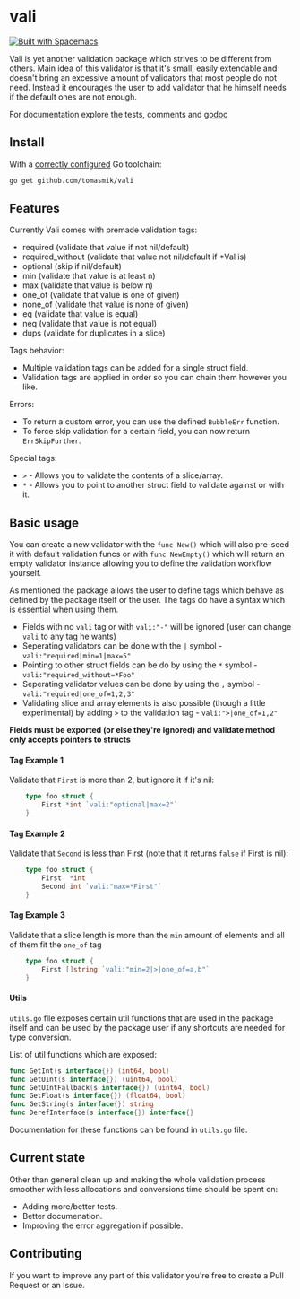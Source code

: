 # vali
[![Built with Spacemacs](https://cdn.rawgit.com/syl20bnr/spacemacs/442d025779da2f62fc86c2082703697714db6514/assets/spacemacs-badge.svg)](http://spacemacs.org)

Vali is yet another validation package which strives to be different from others.
Main idea of this validator is that it's small, easily extendable and doesn't bring
an excessive amount of validators that most people do not need. Instead it
encourages the user to add validator that he himself needs if the default ones are not enough.

For documentation explore the tests, comments and [godoc](https://pkg.go.dev/github.com/tomasmik/vali?tab=doc)

## Install

With a [correctly configured](https://golang.org/doc/install#testing) Go toolchain:

```sh
go get github.com/tomasmik/vali
```

## Features

Currently Vali comes with premade validation tags:
* required (validate that value if not nil/default)
* required_without (validate that value not nil/default if *Val is)
* optional (skip if nil/default)
* min (validate that value is at least n)
* max (validate that value is below n)
* one_of (validate that value is one of given)
* none_of (validate that value is none of given)
* eq (validate that value is equal)
* neq (validate that value is not equal)
* dups (validate for duplicates in a slice)

Tags behavior:
* Multiple validation tags can be added for a single struct field.
* Validation tags are applied in order so you can chain them however you like.

Errors:
* To return a custom error, you can use the defined `BubbleErr` function.
* To force skip validation for a certain field, you can now return `ErrSkipFurther`.

Special tags:
* `>` - Allows you to validate the contents of a slice/array.
* `*` - Allows you to point to another struct field to validate against or with it.

## Basic usage

You can create a new validator with the `func New()` which will also pre-seed it with default
validation funcs or with `func NewEmpty()` which will return an empty validator instance
allowing you to define the validation workflow yourself.

As mentioned the package allows the user to define tags which
behave as defined by the package itself or the user.
The tags do have a syntax which is essential when using them.

* Fields with no `vali` tag or with `vali:"-"` will be ignored (user can change `vali` to any tag he wants)
* Seperating validators can be done with the `|` symbol - `vali:"required|min=1|max=5"`
* Pointing to other struct fields can be do by using the `*` symbol - `vali:"required_without=*Foo"`
* Seperating validator values can be done by using the `,` symbol - `vali:"required|one_of=1,2,3"`
* Validating slice and array elements is also possible (though a little experimental) by adding `>` to the validation tag - `vali:">|one_of=1,2"`

**Fields must be exported (or else they're ignored) and validate method only accepts pointers to structs**

#### Tag Example 1

Validate that `First` is more than 2, but ignore it if it's nil:

```go
	type foo struct {
		First *int `vali:"optional|max=2"`
	}
```

#### Tag Example 2

Validate that `Second` is less than First (note that it returns `false` if First is nil):

```go
	type foo struct {
		First  *int
		Second int `vali:"max=*First"`
	}
```

#### Tag Example 3

Validate that a slice length is more than the `min` amount of elements and all of them fit the `one_of` tag

```go
	type foo struct {
		First []string `vali:"min=2|>|one_of=a,b"`
	}
```

#### Utils 

`utils.go` file exposes certain util functions that are used in the package itself
and can be used by the package user if any shortcuts are needed for type conversion.

List of util functions which are exposed:

```go
func GetInt(s interface{}) (int64, bool)
func GetUInt(s interface{}) (uint64, bool) 
func GetUIntFallback(s interface{}) (uint64, bool)
func GetFloat(s interface{}) (float64, bool)
func GetString(s interface{}) string 
func DerefInterface(s interface{}) interface{} 
```

Documentation for these functions can be found in `utils.go` file.

## Current state

Other than general clean up and making the whole
validation process smoother with less allocations and conversions
time should be spent on:

* Adding more/better tests.
* Better documenation.
* Improving the error aggregation if possible.

## Contributing
If you want to improve any part of this validator you're free to create a Pull Request or an Issue.
